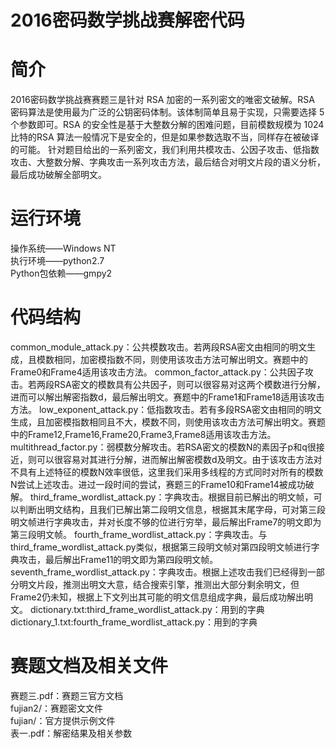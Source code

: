 2016密码数学挑战赛解密代码
==========================

简介
====
2016密码数学挑战赛赛题三是针对 RSA 加密的一系列密文的唯密文破解。RSA 密码算法是使用最为广泛的公钥密码体制。该体制简单且易于实现，只需要选择 5 个参数即可。RSA 的安全性是基于大整数分解的困难问题，目前模数规模为 1024 比特的RSA 算法一般情况下是安全的，但是如果参数选取不当，同样存在被破译的可能。
针对题目给出的一系列密文，我们利用共模攻击、公因子攻击、低指数攻击、大整数分解、字典攻击一系列攻击方法，最后结合对明文片段的语义分析，最后成功破解全部明文。


运行环境
========
操作系统——Windows NT<br>
执行环境——python2.7<br>
Python包依赖——gmpy2<br>



代码结构
========
  common_module_attack.py：公共模数攻击。若两段RSA密文由相同的明文生成，且模数相同，加密模指数不同，则使用该攻击方法可解出明文。赛题中的Frame0和Frame4适用该攻击方法。
  common_factor_attack.py：公共因子攻击。若两段RSA密文的模数具有公共因子，则可以很容易对这两个模数进行分解，进而可以解出解密指数d，最后解出明文。赛题中的Frame1和Frame18适用该攻击方法。
  low_exponent_attack.py：低指数攻击。若有多段RSA密文由相同的明文生成，且加密模指数相同且不大，模数不同，则使用该攻击方法可解出明文。赛题中的Frame12,Frame16,Frame20,Frame3,Frame8适用该攻击方法。
  multithread_factor.py：弱模数分解攻击。若RSA密文的模数N的素因子p和q很接近，则可以很容易对其进行分解，进而解出解密模数d及明文。由于该攻击方法对不具有上述特征的模数N效率很低，这里我们采用多线程的方式同时对所有的模数N尝试上述攻击。进过一段时间的尝试，赛题三的Frame10和Frame14被成功破解。
  third_frame_wordlist_attack.py：字典攻击。根据目前已解出的明文帧，可以判断出明文结构，且我们已解出第二段明文信息，根据其末尾字母，可对第三段明文帧进行字典攻击，并对长度不够的位进行穷举，最后解出Frame7的明文即为第三段明文帧。
  fourth_frame_wordlist_attack.py：字典攻击。与third_frame_wordlist_attack.py类似，根据第三段明文帧对第四段明文帧进行字典攻击，最后解出Frame11的明文即为第四段明文帧。
  seventh_frame_wordlist_attack.py：字典攻击。根据上述攻击我们已经得到一部分明文片段，推测出明文大意，结合搜索引擎，推测出大部分剩余明文，但Frame2仍未知，根据上下文列出其可能的明文信息组成字典，最后成功解出明文。
  dictionary.txt:third_frame_wordlist_attack.py：用到的字典
  dictionary_1.txt:fourth_frame_wordlist_attack.py：用到的字典


赛题文档及相关文件
==================
赛题三.pdf：赛题三官方文档<br>
fujian2/：赛题密文文件<br>
fujian/：官方提供示例文件<br>
表一.pdf：解密结果及相关参数<br>
